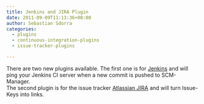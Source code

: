 ```yaml
---
title: Jenkins and JIRA Plugin
date: 2011-09-09T11:13:36+00:00
author: Sebastian Sdorra
categories:
  - plugins
  - continuous-integration-plugins
  - issue-tracker-plugins

---
```

There are two new plugins available. The first one is for <a href="https://jenkins-ci.org" target="_blank" rel="noopener noreferrer">Jenkins</a> and will ping your Jenkins CI server when a new commit is pushed to SCM-Manager.  
The second plugin is for the issue tracker <a href="https://www.atlassian.com/software/jira" target="_blank" rel="noopener noreferrer">Atlassian JIRA</a> and will turn Issue-Keys into links.

